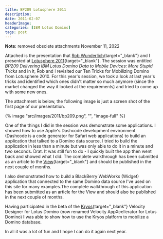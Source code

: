 ```yaml
---
title: BP209 Lotusphere 2011
description: 
date: 2011-02-07
headerImage: 
categories: [IBM Lotus Domino]
tags: post
---
```


**Note:** removed obsolete attachments November 11, 2022

Attached is the presentation that [Rob Wunderlich](https://dominounplugged.com){target="_blank"} and I presented at [Lotusphere 2011](https://lotusphere.com){target="_blank"}. The session was entitled _BP209 Delivering IBM Lotus Domino Data to Mobile Devices: More Stupid Tricks_ and in it, Rob and I revisited our Ten Tricks for Mobilizing Domino from Lotusphere 2010. For this year's session, we took a look at last year's tricks and identified which ones didn't matter so much anymore (since the market changed the way it looked at the requirements) and tried to come up with some new ones.

The attachment is below, the following image is just a screen shot of the first page of our presentation.

{% image "src/images/2011/bp209.png", "", "image-full" %}

One of the things I did in the session was demonstrate some applications. I showed how to use Apple's Dashcode development environment (Dashcode is a code generator for Safari web applications) to build an application that talked to a Domino data source. I tried to build the application in less than a minute but was only able to do it in a minute and two seconds. Drat. It was still fun to do - I quickly built the app then went back and showed what I did. The complete walkthrough has been submitted as an article to the [View](https://eview.com){target="_blank"} and should be published in the next couple of months.

I also demonstrated how to build a BlackBerry WebWorks (Widget) application that connected to the same Domino data source I've used on this site for many examples.The complete walkthrough of this application has been submitted as an article for the View and should also be published in the next couple of months.

Having participated in the beta of the [Kryos](https://kryos.com){target="_blank"} Velocity Designer for Lotus Domino (now renamed Velocity AppXcellerator for Lotus Domino) I was able to show how to use the Kryos platform to mobilize a Domino database.

In all it was a lot of fun and I hope I can do it again next year.